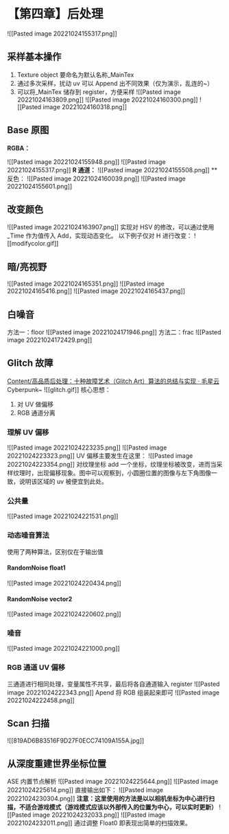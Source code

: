 # 【第四章】后处理
![[Pasted image 20221024155317.png]]
## 采样基本操作
1. Texture object 要命名为默认名称_MainTex
2. 通过多次采样，扰动 uv 可以 Append 出不同效果（仅为演示，乱连的~）
3. 可以将_MainTex 储存到 register，方便采样
![[Pasted image 20221024163809.png]]
![[Pasted image 20221024160300.png]]
![[Pasted image 20221024160318.png]]

## Base 原图
**RGBA：**

![[Pasted image 20221024155948.png]]
![[Pasted image 20221024155317.png]]
**R 通道：**
![[Pasted image 20221024155508.png]]
**反色：
![[Pasted image 20221024160039.png]]
![[Pasted image 20221024155601.png]]
## 改变颜色
![[Pasted image 20221024163907.png]]
实现对 HSV 的修改，可以通过使用_Time 作为值传入 Add，实现动态变化。
以下例子仅对 H 进行改变：
![[modifycolor.gif]]
## 暗/亮视野
![[Pasted image 20221024165351.png]]
![[Pasted image 20221024165416.png]]
![[Pasted image 20221024165437.png]]
## 白噪音
方法一：floor
![[Pasted image 20221024171946.png]]
方法二：frac
![[Pasted image 20221024172429.png]]
## Glitch 故障
[Content/高品质后处理：十种故障艺术（Glitch Art）算法的总结与实现 · 毛星云](https://gitee.com/liuke101/maoxingyun/tree/master/Content/%E9%AB%98%E5%93%81%E8%B4%A8%E5%90%8E%E5%A4%84%E7%90%86%EF%BC%9A%E5%8D%81%E7%A7%8D%E6%95%85%E9%9A%9C%E8%89%BA%E6%9C%AF%EF%BC%88Glitch%20Art%EF%BC%89%E7%AE%97%E6%B3%95%E7%9A%84%E6%80%BB%E7%BB%93%E4%B8%8E%E5%AE%9E%E7%8E%B0)
Cyberpunk~
![[glitch.gif]]
核心思想：
1. 对 UV 做偏移
2. RGB 通道分离
### 理解 UV 偏移
![[Pasted image 20221024223235.png]]
![[Pasted image 20221024223323.png]]
UV 偏移主要发生在这里：
![[Pasted image 20221024223354.png]]
对纹理坐标 add 一个坐标，纹理坐标被改变，进而当采样纹理时，出现偏移现象。图中可以观察到，小圆圈位置的图像与左下角图像一致，说明该区域的 uv 被便宜到此处。
### 公共量
![[Pasted image 20221024221531.png]]
### 动态噪音算法
使用了两种算法，区别仅在于输出值
#### RandomNoise float1
![[Pasted image 20221024220434.png]]
#### RandomNoise vector2
![[Pasted image 20221024220602.png]]
### 噪音
![[Pasted image 20221024221000.png]]
### RGB 通道 UV 偏移
三通道进行相同处理，变量属性不共享，最后将各自通道输入 register
![[Pasted image 20221024222343.png]]
Apend 将 RGB 组装起来即可
![[Pasted image 20221024222458.png]]
## Scan 扫描
![[819AD6B83516F9D27F0ECC74109A155A.jpg]]
## 从深度重建世界坐标位置
ASE 内置节点解析
![[Pasted image 20221024225644.png]]
![[Pasted image 20221024225614.png]]
直接输出如下：
![[Pasted image 20221024230304.png]]
**注意：这里使用的方法是以以相机坐标为中心进行扫描，不适合游戏模式（游戏模式应该以外部传入的位置为中心，可以实时更新）**
![[Pasted image 20221024232033.png]]
![[Pasted image 20221024232011.png]]
通过调整 Float0 即表现出简单的扫描效果。


